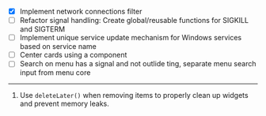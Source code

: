 - [x] Implement network connections filter
- [ ] Refactor signal handling: Create global/reusable functions for SIGKILL and SIGTERM
- [ ] Implement unique service update mechanism for Windows services based on service name
- [ ] Center cards using a component
- [ ] Search on menu has a signal and not outlide ting, separate menu search input from menu core
---

1. Use `deleteLater()` when removing items to properly clean up widgets and prevent memory leaks.
